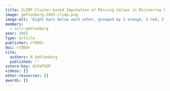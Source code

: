 ```yaml
---
title: CLIMP-Cluster-based Imputation of Missing Values in Microarray Data
image: gehlenborg-2003-climp.png
image-alt: 'Eight bars below each other, grouped by 3 orange, 3 red, 2 blue, with drawn edges beside it.'
members:
  - nils-gehlenborg
year: 2003
type: article
publisher: <TODO>
doi: <TODO>
cite:
  authors: N Gehlenborg
  published: ''
zotero-key: Q2XVF9ZP
videos: []
other-resources: []
awards: []
---
```


